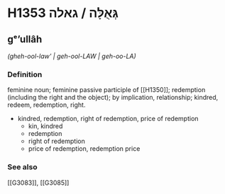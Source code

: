 # H1353 גְּאֻלָּה / גאלה

## gᵉʼullâh

_(gheh-ool-law' | ɡeh-ool-LAW | ɡeh-oo-LA)_

### Definition

feminine noun; feminine passive participle of [[H1350]]; redemption (including the right and the object); by implication, relationship; kindred, redeem, redemption, right.

- kindred, redemption, right of redemption, price of redemption
    - kin, kindred
    - redemption
    - right of redemption
    - price of redemption, redemption price
### See also

[[G3083]], [[G3085]]

